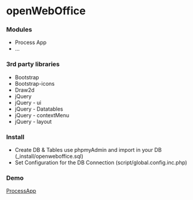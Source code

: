 # openWebOffice
<h3>Modules</h3>
<ul>
 <li>Process App</li>
 <li>...</li>
</ul>
<h3>3rd party libraries</h3>
<ul>
 <li>Bootstrap</li>
 <li>Bootstrap-icons</li>
 <li>Draw2d</li>
 <li>jQuery</li>
 <li>jQuery - ui</li>
 <li>jQuery - Datatables</li>
 <li>jQuery - contextMenu</li>
 <li>jQuery - layout</li>
</ul>
<h3>Install</h3>
<ul>
 <li>
  Create DB & Tables use phpmyAdmin and import in your DB (_install/openweboffice.sql)
 </li>
 <li>
  Set Configuration for the DB Connection (script/global.config.inc.php)
 </li>
</ul>
<h3>Demo</h3>
<a href="https://www.openweboffice.ch/processapp/scripts/openweboffice.structure.process.application.php">ProcessApp</a>
